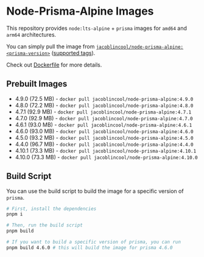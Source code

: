 # Node-Prisma-Alpine Images

This repository provides `node:lts-alpine` + `prisma` images for `amd64` and `arm64` architectures.

You can simply pull the image from [`jacoblincool/node-prisma-alpine:<prisma-version>`](https://hub.docker.com/r/jacoblincool/node-prisma-alpine) ([supported tags](https://hub.docker.com/r/jacoblincool/node-prisma-alpine/tags?ordering=name)).

Check out [Dockerfile](Dockerfile) for more details.

## Prebuilt Images

<!-- TAGS -->
- 4.9.0 (72.5 MB) - `docker pull jacoblincool/node-prisma-alpine:4.9.0`
- 4.8.0 (72.2 MB) - `docker pull jacoblincool/node-prisma-alpine:4.8.0`
- 4.7.1 (92.9 MB) - `docker pull jacoblincool/node-prisma-alpine:4.7.1`
- 4.7.0 (92.9 MB) - `docker pull jacoblincool/node-prisma-alpine:4.7.0`
- 4.6.1 (93.0 MB) - `docker pull jacoblincool/node-prisma-alpine:4.6.1`
- 4.6.0 (93.0 MB) - `docker pull jacoblincool/node-prisma-alpine:4.6.0`
- 4.5.0 (93.2 MB) - `docker pull jacoblincool/node-prisma-alpine:4.5.0`
- 4.4.0 (96.7 MB) - `docker pull jacoblincool/node-prisma-alpine:4.4.0`
- 4.10.1 (73.3 MB) - `docker pull jacoblincool/node-prisma-alpine:4.10.1`
- 4.10.0 (73.3 MB) - `docker pull jacoblincool/node-prisma-alpine:4.10.0`
<!-- /TAGS -->

## Build Script

You can use the build script to build the image for a specific version of `prisma`.

```sh
# First, install the dependencies
pnpm i

# Then, run the build script
pnpm build

# If you want to build a specific version of prisma, you can run
pnpm build 4.6.0 # this will build the image for prisma 4.6.0
```
